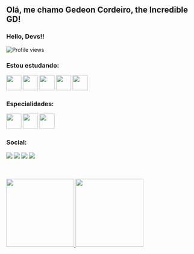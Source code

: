 ## Olá, me chamo Gedeon Cordeiro, the Incredible GD! 
### Hello, Devs!!
<p align="left"> <img src="https://komarev.com/ghpvc/?username=gedeoncordeiro&color=green" alt="Profile views" /> </p>

### Estou estudando:
<img src="https://cdn.jsdelivr.net/gh/devicons/devicon/icons/html5/html5-original.svg" width="40" height="40"/> <img src="https://cdn.jsdelivr.net/gh/devicons/devicon/icons/css3/css3-original.svg" width="40" height="40"/> <img src="https://cdn.jsdelivr.net/gh/devicons/devicon/icons/javascript/javascript-plain.svg" width="40" height="40"/>
 <img src="https://cdn.jsdelivr.net/gh/devicons/devicon/icons/react/react-original-wordmark.svg" width="40" height="40"/>
 <img src="https://cdn.jsdelivr.net/gh/devicons/devicon/icons/nodejs/nodejs-plain.svg" width="40" height="40"/>
 <br>
### Especialidades:
<img src="https://cdn.jsdelivr.net/gh/devicons/devicon/icons/photoshop/photoshop-line.svg" width="40" height="40"/> <img src="https://cdn.jsdelivr.net/gh/devicons/devicon/icons/figma/figma-original.svg" width="40" height="40"/> <img src="https://cdn.jsdelivr.net/gh/devicons/devicon/icons/aftereffects/aftereffects-plain.svg" width="40" height="40"/>
<br>
### Social:
<div>
<a href="https://www.youtube.com/gedeoncordeiro" target="_blank"><img src="https://img.shields.io/badge/YouTube-FF0000?style=for-the-badge&logo=youtube&logoColor=white" target="_blank"></a>
<a href="https://instagram.com/gedeoncordeiro" target="_blank"><img src="https://img.shields.io/badge/-Instagram-%23E4405F?style=for-the-badge&logo=instagram&logoColor=white" target="_blank"></a>
<!-- <a href="https://www.twitch.tv/seu-usuário-aqui" target="_blank"><img src="https://img.shields.io/badge/Twitch-9146FF?style=for-the-badge&logo=twitch&logoColor=white" target="_blank"></a> -->
<a href = "mailto:gedeon.donn@gmail.com"><img src="https://img.shields.io/badge/Gmail-D14836?style=for-the-badge&logo=gmail&logoColor=white" target="_blank"></a>
<a href="https://www.linkedin.com/in/gedeoncordeiro" target="_blank"><img src="https://img.shields.io/badge/-LinkedIn-%230077B5?style=for-the-badge&logo=linkedin&logoColor=white" target="_blank"></a>   
</div>
<br><br><br>
<div>
<a href="https://github.com/gedeoncordeiro">
<img height="180em" src="https://github-readme-stats.vercel.app/api/top-langs/?username=gedeoncordeiro&layout=compact&langs_count=7&theme=merko"/>
<img height="180em" src="https://github-readme-stats.vercel.app/api?username=gedeoncordeiro&show_icons=true&theme=merko&include_all_commits=true&count_private=true"/>
</div>
